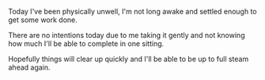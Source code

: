 Today I've been physically unwell, I'm not long awake and settled enough to get some work done.

There are no intentions today due to me taking it gently and not knowing how much I'll be able to complete in one sitting.

Hopefully things will clear up quickly and I'll be able to be up to full steam ahead again.
